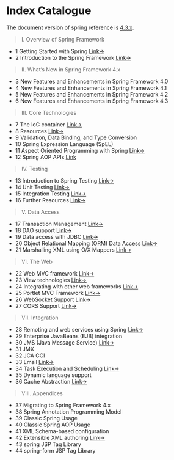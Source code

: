 # Index Catalogue

The document version of spring reference is [4.3.x](https://docs.spring.io/spring/docs/4.3.x/).

>I. Overview of Spring Framework

- 1 Getting Started with Spring [Link→](spring-reference-001.md)
- 2 Introduction to the Spring Framework [Link→](spring-reference-001.md)

> II. What’s New in Spring Framework 4.x

- 3 New Features and Enhancements in Spring  Framework 4.0
- 4 New Features and Enhancements in Spring  Framework 4.1
- 5 New Features and Enhancements in Spring  Framework 4.2
- 6 New Features and Enhancements in Spring  Framework 4.3

> III. Core Technologies
- 7 The IoC container [Link→](spring-reference-007.md)
- 8 Resources [Link→](spring-reference-008.md)
- 9 Validation, Data Binding, and Type Conversion
- 10 Spring Expression Language (SpEL)
- 11 Aspect Oriented Programming with Spring [Link→](spring-reference-011.md)
- 12 Spring AOP APIs [Link](spring-reference-012.md)

> IV. Testing

- 13 Introduction to Spring Testing [Link→](spring-reference-013.md)
- 14 Unit Testing [Link→](spring-reference-014.md)
- 15 Integration Testing [Link→](spring-reference-015.md)
- 16 Further Resources [Link→](spring-reference-016.md)

> V. Data Access
- 17 Transaction Management [Link→](spring-reference-017.md)
- 18 DAO support [Link→](spring-reference-018.md)
- 19 Data access with JDBC [Link→](spring-reference-019.md)
- 20 Object Relational Mapping (ORM) Data Access [Link→](spring-reference-020.md)
- 21 Marshalling XML using O/X Mappers [Link→](spring-reference-021.md)

> VI. The Web
- 22 Web MVC framework [Link→](spring-reference-022.md)
- 23 View technologies [Link→](spring-reference-023.md)
- 24 Integrating with other web frameworks [Link→](spring-reference-024.md)
- 25 Portlet MVC Framework [Link→](spring-reference-025.md)
- 26 WebSocket Support [Link→](spring-reference-026.md)
- 27 CORS Support [Link→](spring-reference-027.md)

> VII. Integration

- 28 Remoting and web services using Spring [Link→](spring-reference-028.md)
- 29 Enterprise JavaBeans (EJB) integration
- 30 JMS (Java Message Service) [Link→](spring-reference-030.md)
- 31 JMX
- 32 JCA CCI
- 33 Email [Link→](spring-reference-033.md)
- 34 Task Execution and Scheduling [Link→](spring-reference-034.md)
- 35 Dynamic language support
- 36 Cache Abstraction [Link→](spring-reference-036.md)

> VIII. Appendices

- 37 Migrating to Spring Framework 4.x
- 38 Spring Annotation Programming Model
- 39 Classic Spring Usage
- 40 Classic Spring AOP Usage
- 41 XML Schema-based configuration
- 42 Extensible XML authoring [Link→](spring-reference-042.md)
- 43 spring JSP Tag Library
- 44 spring-form JSP Tag Library